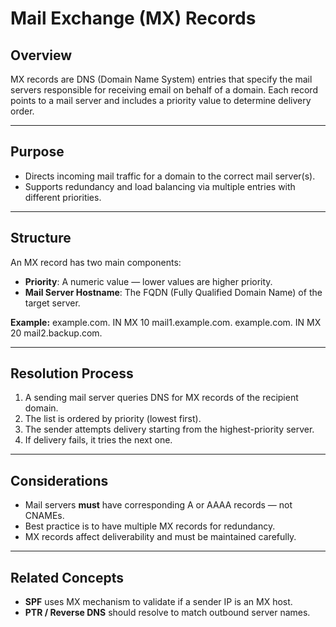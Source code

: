 # Mail Exchange (MX) Records

## Overview

MX records are DNS (Domain Name System) entries that specify the mail servers responsible for receiving email on behalf of a domain. Each record points to a mail server and includes a priority value to determine delivery order.

---

## Purpose

- Directs incoming mail traffic for a domain to the correct mail server(s).
- Supports redundancy and load balancing via multiple entries with different priorities.

---

## Structure

An MX record has two main components:

- **Priority**: A numeric value — lower values are higher priority.
- **Mail Server Hostname**: The FQDN (Fully Qualified Domain Name) of the target server.

**Example:**
example.com. IN MX 10 mail1.example.com.
example.com. IN MX 20 mail2.backup.com.

---

## Resolution Process

1. A sending mail server queries DNS for MX records of the recipient domain.
2. The list is ordered by priority (lowest first).
3. The sender attempts delivery starting from the highest-priority server.
4. If delivery fails, it tries the next one.

---

## Considerations

- Mail servers **must** have corresponding A or AAAA records — not CNAMEs.
- Best practice is to have multiple MX records for redundancy.
- MX records affect deliverability and must be maintained carefully.

---

## Related Concepts

- **SPF** uses MX mechanism to validate if a sender IP is an MX host.
- **PTR / Reverse DNS** should resolve to match outbound server names.

